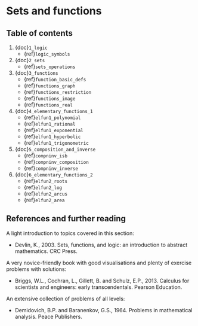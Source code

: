 # Sets and functions

## Table of contents

1. {doc}`1_logic`
    - {ref}`logic_symbols`
2. {doc}`2_sets`
    - {ref}`sets_operations`
3. {doc}`3_functions`
    - {ref}`function_basic_defs`
    - {ref}`functions_graph`
    - {ref}`functions_restriction`
    - {ref}`functions_image`
    - {ref}`functions_real`
4. {doc}`4_elementary_functions_1`
    - {ref}`elfun1_polynomial`
    - {ref}`elfun1_rational`
    - {ref}`elfun1_exponential`
    - {ref}`elfun1_hyperbolic`
    - {ref}`elfun1_trigonometric`
5. {doc}`5_composition_and_inverse`
    - {ref}`compninv_isb`
    - {ref}`compninv_composition`
    - {ref}`compninv_inverse`
6. {doc}`6_elementary_functions_2`
    - {ref}`elfun2_roots`
    - {ref}`elfun2_log`
    - {ref}`elfun2_arcus`
    - {ref}`elfun2_area`

## References and further reading

A light introduction to topics covered in this section:

- Devlin, K., 2003. Sets, functions, and logic: an introduction to abstract mathematics. CRC Press.

A very novice-friendly book with good visualisations and plenty of exercise problems with solutions:

- Briggs, W.L., Cochran, L., Gillett, B. and Schulz, E.P., 2013. Calculus for scientists and engineers: early transcendentals. Pearson Education.

An extensive collection of problems of all levels:

- Demidovich, B.P. and Baranenkov, G.S., 1964. Problems in mathematical analysis. Peace Publishers.
